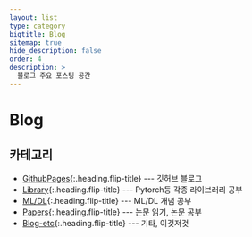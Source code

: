 ```yaml
---
layout: list
type: category
bigtitle: Blog
sitemap: true
hide_description: false
order: 4
description: >
  블로그 주요 포스팅 공간
---
```


# Blog

## 카테고리

* [GithubPages]{:.heading.flip-title} --- 깃허브 블로그
* [Library]{:.heading.flip-title} --- Pytorch등 각종 라이브러리 공부
* [ML/DL]{:.heading.flip-title} --- ML/DL 개념 공부
* [Papers]{:.heading.flip-title} --- 논문 읽기, 논문 공부
* [Blog-etc]{:.heading.flip-title} --- 기타, 이것저것

[GithubPages]: /githubpages/
[Library]: /library/
[ML/DL]: /mldl/
[Papers]: /papers/
[Blog-etc]: /blog-etc/
